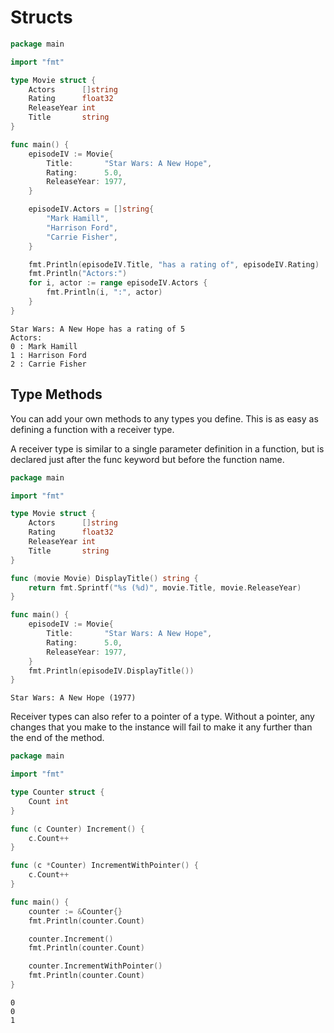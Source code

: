 # Structs
```go
package main

import "fmt"

type Movie struct {
	Actors      []string
	Rating      float32
	ReleaseYear int
	Title       string
}

func main() {
	episodeIV := Movie{
		Title:       "Star Wars: A New Hope",
		Rating:      5.0,
		ReleaseYear: 1977,
	}

	episodeIV.Actors = []string{
		"Mark Hamill",
		"Harrison Ford",
		"Carrie Fisher",
	}

	fmt.Println(episodeIV.Title, "has a rating of", episodeIV.Rating)
	fmt.Println("Actors:")
	for i, actor := range episodeIV.Actors {
		fmt.Println(i, ":", actor)
	}
}
```

```
Star Wars: A New Hope has a rating of 5
Actors:
0 : Mark Hamill
1 : Harrison Ford
2 : Carrie Fisher
```

## Type Methods
You can add your own methods to any types you define. This is as easy as defining a function with a receiver type. 

A receiver type is similar to a single parameter definition in a function, but is declared just after the func keyword but before the function name.

```go
package main

import "fmt"

type Movie struct {
	Actors      []string
	Rating      float32
	ReleaseYear int
	Title       string
}

func (movie Movie) DisplayTitle() string {
	return fmt.Sprintf("%s (%d)", movie.Title, movie.ReleaseYear)
}

func main() {
	episodeIV := Movie{
		Title:       "Star Wars: A New Hope",
		Rating:      5.0,
		ReleaseYear: 1977,
	}
	fmt.Println(episodeIV.DisplayTitle())
}
```

```
Star Wars: A New Hope (1977)
```

Receiver types can also refer to a pointer of a type. Without a pointer, any changes that you make to the instance will fail to make it any further than the end of the method.

```go
package main

import "fmt"

type Counter struct {
	Count int
}

func (c Counter) Increment() {
	c.Count++
}

func (c *Counter) IncrementWithPointer() {
	c.Count++
}

func main() {
	counter := &Counter{}
	fmt.Println(counter.Count)

	counter.Increment()
	fmt.Println(counter.Count)

	counter.IncrementWithPointer()
	fmt.Println(counter.Count)
}
```

```
0
0
1
```
